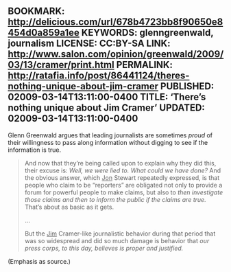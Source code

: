 BOOKMARK: http://delicious.com/url/678b4723bb8f90650e8454d0a859a1ee
KEYWORDS: glenngreenwald, journalism
LICENSE: CC:BY-SA
LINK: http://www.salon.com/opinion/greenwald/2009/03/13/cramer/print.html
PERMALINK: http://ratafia.info/post/86441124/theres-nothing-unique-about-jim-cramer
PUBLISHED: 02009-03-14T13:11:00-0400
TITLE: ‘There’s nothing unique about Jim Cramer’
UPDATED: 02009-03-14T13:11:00-0400
--
<span class='person'>Glenn Greenwald</span> argues that leading journalists are
sometimes *proud* of their willingness to pass along information without
digging to see if the information is true.

> And now that they’re being called upon to explain why they did this, their
> excuse is: *Well, we were lied to. What could we have done?* And the obvious
> answer, which <span class='person'><ins>Jon</ins> Stewart</span> repeatedly
> expressed, is that people who claim to be “reporters” are obligated not only
> to provide a forum for powerful people to make claims, but also to *then
> investigate those claims and then to inform the public if the claims are
> true.* That’s about as basic as it gets.
>
> …
>
> But the <span class='person'><ins>Jim</ins> Cramer</span>-like journalistic
> behavior during that period that was so widespread and did so much damage is
> behavior that *our press corps, to this day, believes is proper and
> justified.*

(Emphasis as source.)
